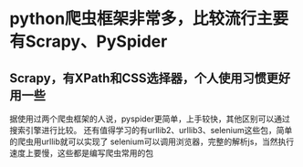 # python爬虫框架非常多，比较流行主要有Scrapy、PySpider
## Scrapy，有XPath和CSS选择器，个人使用习惯更好用一些
据使用过两个爬虫框架的人说，pyspider更简单，上手较快，其他区别可以通过搜索引擎进行比较。
还有值得学习的有urllib2、urllib3、selenium这些包，简单的爬虫用urllib就可以实现了
selenium可以调用浏览器，完整的解析js，当然执行速度上要慢，这些都是编写爬虫常用的包
